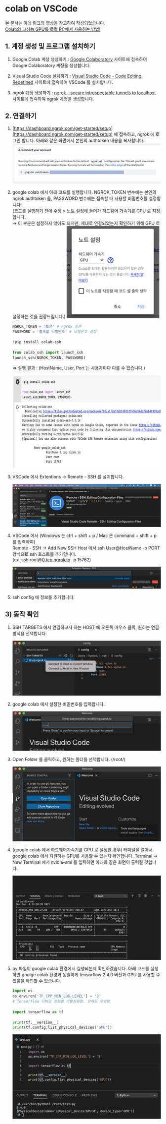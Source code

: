 # colab on VSCode

본 문서는 아래 링크의 영상을 참고하여 작성되었습니다.  
[Colab의 고성능 GPU를 로컬 PC에서 사용하는 방법!](https://www.youtube.com/watch?v=oAKxxLy-G5g)

## 1. 계정 생성 및 프로그램 설치하기

1. Google Colab 계성 생성하기
: [Google Colaboratory](https://colab.research.google.com/)
 사이트에 접속하여 Google Colaboratory 계정을 생성합니다.


2. Visual Studio Code 설치하기
: [Visual Studio Code - Code Editing. Redefined](https://code.visualstudio.com/) 사이트에 접속하여 VSCode 를 설치합니다.


3. ngrok 계정 생성하기
: [ngrok - secure introspectable tunnels to localhost](https://ngrok.com/) 사이트에 접속하여 ngrok 계정을 생성합니다.


## 2. 연결하기

1. [https://dashboard.ngrok.com/get-started/setup](https://dashboard.ngrok.com/get-started/setup) 에 접속하고, ngrok 에 로그인 합니다.
아래와 같은 화면에서 본인의 authtoken 내용을 복사합니다.
    ![img/Untitled.png](img/Untitled.png)

2. google colab 에서 아래 코드를 실행합니다. NGROK_TOKEN 변수에는 본인의 ngrok authtoken 을, PASSWORD 변수에는 접속할 때 사용할 비밀번호를 설정합니다.  
(코드를 실행하기 전에 수정 > 노트 설정에 들어가 하드웨어 가속기를 GPU 로 지정합니다.   
  → 이 부분은 설정하지 않아도 되지만, 제대로 연결되었는지 확인하기 위해 GPU 로 설정하는 것을 권장드립니다.)
    <img src='img/Untitled%201.png' width='300px'>

    ```python
    NGROK_TOKEN = '토큰' # ngrok 토큰
    PASSWORD = '접속할 비밀번호' # 비밀번호 설정

    !pip install colab-ssh

    from colab_ssh import launch_ssh
    launch_ssh(NGROK_TOKEN, PASSWORD)
    ```

    ⇒ 실행 결과 : (HostName, User, Port 는 사용자마다 다를 수 있습니다.)

    <img src='img/Untitled%202.png' height='300px'>
3. VSCode 에서 Extentions → Remote - SSH 를 설치합니다.

    ![img/Untitled%203.png](img/Untitled%203.png)

4. VSCode 에서 (Windows 는 ctrl + shift + p / Mac 은 command + shift + p 를 입력하여)  
  Remote - SSH → Add New SSH Host 에서 ssh User@HostName -p PORT 형식으로 ssh 호스트를 추가합니다.   
  (ex. ssh root@[0.tcp.ngrok.io](http://0.tcp.ngrok.io) -p 15762)

    ![img/Untitled%204.png](img/Untitled%204.png)

5. ssh config 에 정보를 추가합니다.

## 3) 동작 확인

1. SSH TARGETS 에서 연결하고자 하는 HOST 에 오른쪽 마우스 클릭, 원하는 연결 방식을 선택합니다.

    ![img/Untitled%205.png](img/Untitled%205.png)

2. google colab 에서 설정한 비밀번호를 입력합니다.

    ![img/Untitled%206.png](img/Untitled%206.png)

3. Open Folder 를 클릭하고, 원하는 폴더를 선택합니다. (/root/)

    ![img/Untitled%207.png](img/Untitled%207.png)

4. (google colab 에서 하드웨어가속기를 GPU 로 설정한 경우)
터미널을 열어서 google colab 에서 지원하는 GPU를 사용할 수 있는지 확인합니다.
Terminal → New Terminal 에서 nvidia-smi 를 입력하면 아래와 같은 화면이 출력될 것입니다.

    ![img/Untitled%208.png](img/Untitled%208.png)

5. py 파일이 google colab 환경에서 실행되는지 확인하겠습니다.
아래 코드를 실행하면 goolge colab 환경과 동일하게 tensorflow 2.4.0 버전과 GPU 를 사용할 수 있음을 확인할 수 있습니다.

    ```python
    import os
    os.environ['TF_CPP_MIN_LOG_LEVEL'] = '3'
    # Tensorflow 디버깅 정보를 비활성화함. 안해도 무방함

    import tensorflow as tf

    print(tf.__version__)
    print(tf.config.list_physical_devices('GPU'))
    ```

    ![img/Untitled%209.png](img/Untitled%209.png)
